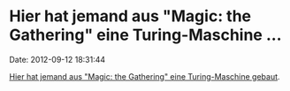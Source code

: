 Hier hat jemand aus \"Magic: the Gathering\" eine Turing-Maschine \...
======================================================================

Date: 2012-09-12 18:31:44

[Hier hat jemand aus \"Magic: the Gathering\" eine Turing-Maschine
gebaut](http://www.toothycat.net/~hologram/Turing/).
